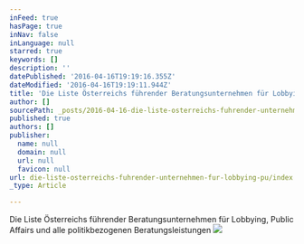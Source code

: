 ```yaml
---
inFeed: true
hasPage: true
inNav: false
inLanguage: null
starred: true
keywords: []
description: ''
datePublished: '2016-04-16T19:19:16.355Z'
dateModified: '2016-04-16T19:19:11.944Z'
title: 'Die Liste Österreichs führender Beratungsunternehmen für Lobbying, Public Affairs und alle politikbezogenen Beratungsleistungen'
author: []
sourcePath: _posts/2016-04-16-die-liste-osterreichs-fuhrender-unternehmen-fur-lobbying-pu.md
published: true
authors: []
publisher:
  name: null
  domain: null
  url: null
  favicon: null
url: die-liste-osterreichs-fuhrender-unternehmen-fur-lobbying-pu/index.html
_type: Article

---
```

Die Liste Österreichs führender Beratungsunternehmen für Lobbying, Public Affairs und alle politikbezogenen Beratungsleistungen
![](https://the-grid-user-content.s3-us-west-2.amazonaws.com/2e4ed43c-a179-4195-bc3a-3ea56a62e6cd.jpg)